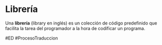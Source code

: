 # Librería
Una **librería** (library en inglés) es un colección de código predefinido que facilita la tarea del programador a la hora de codificar un programa.

#ED #ProcesoTraduccion